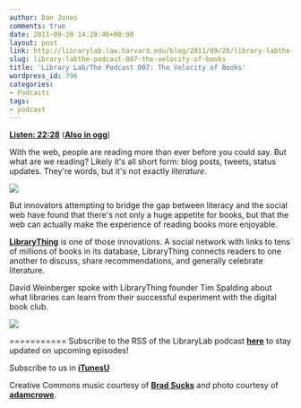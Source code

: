 ```yaml
---
author: Dan Jones
comments: true
date: 2011-09-20 14:28:46+00:00
layout: post
link: http://librarylab.law.harvard.edu/blog/2011/09/20/library-labthe-podcast-007-the-velocity-of-books/
slug: library-labthe-podcast-007-the-velocity-of-books
title: 'Library Lab/The Podcast 007: The Velocity of Books'
wordpress_id: 796
categories:
- Podcasts
tags:
- podcast
---
```


[**Listen: 22:28**](http://librarylab.law.harvard.edu/blog/wp-content/uploads/podcast/2011-09-20_timspalding.mp3)
([**Also in ogg**](http://librarylab.law.harvard.edu/blog/wp-content/uploads/podcast/2011-09-20_timspalding.ogg))

With the web, people are reading more than ever before you could say. But what are we reading? Likely it's all short form: blog posts, tweets, status updates. They're words, but it's not exactly _literature_.


![](http://farm4.static.flickr.com/3276/2816757327_37f7f06103_o.jpg)


But innovators attempting to bridge the gap between literacy and the social web have found that there's not only a huge appetite for books, but that the web can actually make the experience of reading books more enjoyable.

[**LibraryThing**](http://www.librarything.com/) is one of those innovations. A social network with links to tens of millions of books in its database, LibraryThing connects readers to one another to discuss, share recommendations, and generally celebrate literature.

David Weinberger spoke with LibraryThing founder Tim Spalding about what libraries can learn from their successful experiment with the digital book club.


![](http://www.librarything.com/press/tim_2_grande.jpg)


===========
Subscribe to the RSS of the LibraryLab podcast [**here**](http://librarylab.law.harvard.edu/blog/category/podcast/) to stay updated on upcoming episodes!


Subscribe to us in [**iTunesU**](http://itunes.apple.com/WebObjects/MZStore.woa/wa/viewPodcast?id=457060447)


Creative Commons music courtesy of [**Brad Sucks**](http://www.bradsucks.net/albums/guess-whos-a-mess/) and photo courtesy of [**adamcrowe**](http://www.flickr.com/photos/adamcrowe/2816757327/in/photostream/).
